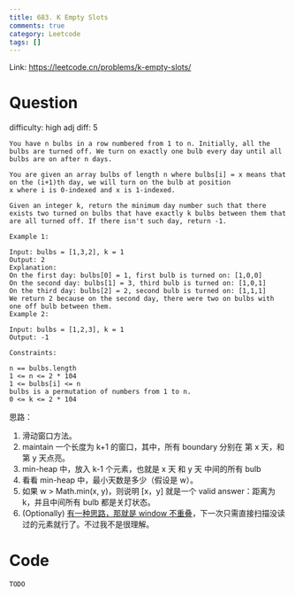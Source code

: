 ```yaml
---
title: 683. K Empty Slots
comments: true
category: Leetcode
tags: []
---
```


Link: https://leetcode.cn/problems/k-empty-slots/

# Question

difficulty: high
adj diff: 5

    You have n bulbs in a row numbered from 1 to n. Initially, all the bulbs are turned off. We turn on exactly one bulb every day until all bulbs are on after n days.

    You are given an array bulbs of length n where bulbs[i] = x means that on the (i+1)th day, we will turn on the bulb at position x where i is 0-indexed and x is 1-indexed.

    Given an integer k, return the minimum day number such that there exists two turned on bulbs that have exactly k bulbs between them that are all turned off. If there isn't such day, return -1.

    Example 1:

    Input: bulbs = [1,3,2], k = 1
    Output: 2
    Explanation:
    On the first day: bulbs[0] = 1, first bulb is turned on: [1,0,0]
    On the second day: bulbs[1] = 3, third bulb is turned on: [1,0,1]
    On the third day: bulbs[2] = 2, second bulb is turned on: [1,1,1]
    We return 2 because on the second day, there were two on bulbs with one off bulb between them.
    Example 2:

    Input: bulbs = [1,2,3], k = 1
    Output: -1

    Constraints:

    n == bulbs.length
    1 <= n <= 2 * 104
    1 <= bulbs[i] <= n
    bulbs is a permutation of numbers from 1 to n.
    0 <= k <= 2 * 104

思路：

1. 滑动窗口方法。
1. maintain 一个长度为 k+1 的窗口，其中，所有 boundary 分别在 第 x 天，和第 y 天点亮。
1. min-heap 中，放入 k-1 个元素，也就是 x 天 和 y 天 中间的所有 bulb
1. 看看 min-heap 中，最小天数是多少（假设是 w）。
1. 如果 w > Math.min(x, y)，则说明 [x，y] 就是一个 valid answer：距离为 k，并且中间所有 bulb 都是关灯状态。
1. (Optionally) [有一种思路，那就是 window 不重叠](https://leetcode.cn/problems/k-empty-slots/solution/k-ge-kong-hua-pen-by-leetcode/)，下一次只需直接扫描没读过的元素就行了。不过我不是很理解。

# Code

```
TODO
```

